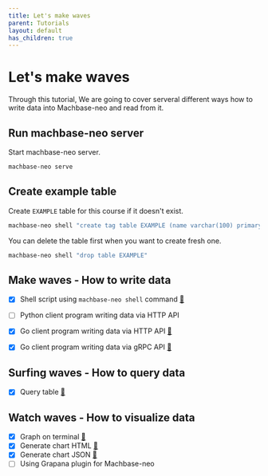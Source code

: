 ```yaml
---
title: Let's make waves
parent: Tutorials
layout: default
has_children: true
---
```


# Let's make waves

Through this tutorial, We are going to cover serveral different ways how to write data into Machbase-neo and read from it.


## Run machbase-neo server

Start machbase-neo server.

```sh
machbase-neo serve
```

## Create example table

Create `EXAMPLE` table for this course if it doesn't exist.

```sh
machbase-neo shell "create tag table EXAMPLE (name varchar(100) primary key, time datetime basetime, value double)"
```

You can delete the table first when you want to create fresh one.

```sh
machbase-neo shell "drop table EXAMPLE"
```

## Make waves - How to write data

- [x] Shell script using `machbase-neo shell` command [🔗](./wave-write-sh.md)
- [ ] Python client program writing data via HTTP API
- [x] Go client program writing data via HTTP API [🔗](./wave-write-go-http.md)
- [x] Go client program writing data via gRPC API [🔗](./wave-write-go-grpc.md)


## Surfing waves - How to query data

- [x] Query table [🔗](./wave-read-sh.md)

## Watch waves - How to visualize data

- [x] Graph on terminal [🔗](./wave-chart-term.md)
- [x] Generate chart HTML [🔗](./wave-chart-genhtml.md)
- [x] Generate chart JSON [🔗](./wave-chart-genjson.md)
- [ ] Using Grapana plugin for Machbase-neo
